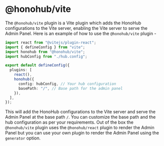 # @honohub/vite

The `@honohub/vite` plugin is a Vite plugin which adds the HonoHub configurations to the Vite server, enabling the Vite server to serve the Admin Panel. Here is an example of how to use the `@honohub/vite` plugin -

```ts
import react from "@vitejs/plugin-react";
import { defineConfig } from "vite";
import honohub from "@honohub/vite";
import hubConfig from "./hub.config";

export default defineConfig({
  plugins: [
    react(),
    honohub({
      config: hubConfig, // Your hub configuration
      basePath: "/", // Base path for the admin panel
    }),
  ],
});
```

This will add the HonoHub configurations to the Vite server and serve the Admin Panel at the base path `/`. You can customize the base path and the hub configuration as per your requirements. Out of the box the `@honohub/vite` plugin uses the `@honohub/react` plugin to render the Admin Panel but you can use your own plugin to render the Admin Panel using the `generator` option.
